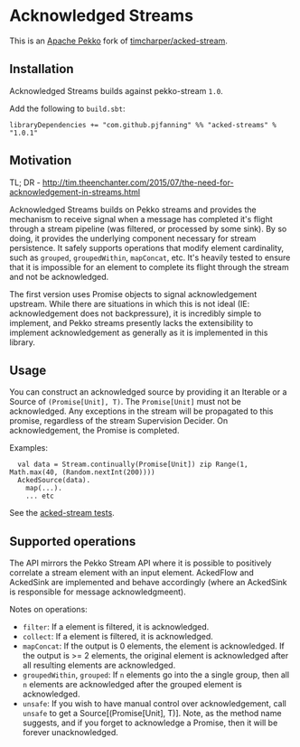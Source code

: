 # Acknowledged Streams

This is an [Apache Pekko](https://pekko.apache.org) fork of [timcharper/acked-stream](https://github.com/timcharper/acked-stream).

## Installation

Acknowledged Streams builds against pekko-stream `1.0`.

Add the following to `build.sbt`:

    libraryDependencies += "com.github.pjfanning" %% "acked-streams" % "1.0.1"

## Motivation

TL; DR - http://tim.theenchanter.com/2015/07/the-need-for-acknowledgement-in-streams.html

Acknowledged Streams builds on Pekko streams and provides the mechanism to receive signal when a message has completed it's flight through a stream pipeline (was filtered, or processed by some sink). By so doing, it provides the underlying component necessary for stream persistence. It safely supports operations that modify element cardinality, such as `grouped`, `groupedWithin`, `mapConcat`, etc. It's heavily tested to ensure that it is impossible for an element to complete its flight through the stream and not be acknowledged.

The first version uses Promise objects to signal acknowledgement upstream. While there are situations in which this is not ideal (IE: acknowledgement does not backpressure), it is incredibly simple to implement, and Pekko streams presently lacks the extensibility to implement acknowledgement as generally as it is implemented in this library.

## Usage

You can construct an acknowledged source by providing it an Iterable or a Source of `(Promise[Unit], T)`. The `Promise[Unit]` must not be acknowledged. Any exceptions in the stream will be propagated to this promise, regardless of the stream Supervision Decider. On acknowledgement, the Promise is completed.

Examples:

      val data = Stream.continually(Promise[Unit]) zip Range(1, Math.max(40, (Random.nextInt(200))))
      AckedSource(data).
        map(...).
        ... etc

See the [acked-stream tests](https://github.com/pjfanning/acked-stream/tree/main/src/test/scala/com/github/pjfanning/acked).

## Supported operations

The API mirrors the Pekko Stream API where it is possible to positively correlate a stream element with an input element. AckedFlow and AckedSink are implemented and behave accordingly (where an AckedSink is responsible for message acknowledgmeent).

Notes on operations:

- `filter`: If a element is filtered, it is acknowledged.
- `collect`: If a element is filtered, it is acknowledged.
- `mapConcat`: If the output is 0 elements, the element is acknowledged. If the output is >= 2 elements, the original element is acknowledged after all resulting elements are acknowledged.
- `groupedWithin`, `grouped`: If `n` elements go into the a single group, then all `n` elements are acknowledged after the grouped element is acknowledged.
- `unsafe`: If you wish to have manual control over acknowledgement, call `unsafe` to get a Source[(Promise[Unit], T)]. Note, as the method name suggests, and if you forget to acknowledge a Promise, then it will be forever unacknowledged.

